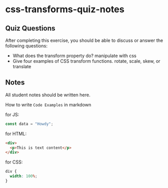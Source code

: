 # css-transforms-quiz-notes

## Quiz Questions

After completing this exercise, you should be able to discuss or answer the following questions:

- What does the transform property do?
manipulate with css
- Give four examples of CSS transform functions.
rotate, scale, skew, or translate

## Notes

All student notes should be written here.


How to write `Code Examples` in markdown

for JS:

```javascript
const data = "Howdy";
```

for HTML:

```html
<div>
  <p>This is text content</p>
</div>
```

for CSS:

```css
div {
  width: 100%;
}
```
